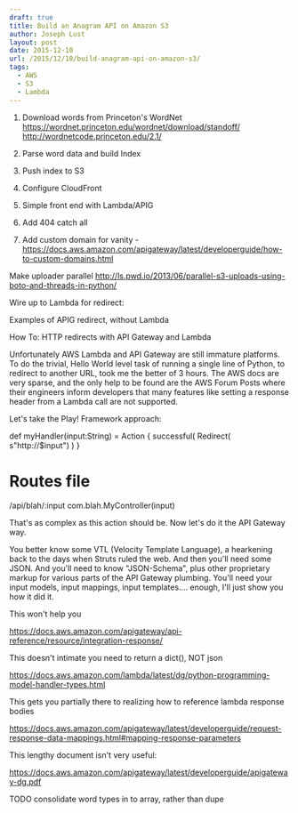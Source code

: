 ```yaml
---
draft: true
title: Build an Anagram API on Amazon S3
author: Joseph Lust
layout: post
date: 2015-12-10
url: /2015/12/10/build-anagram-api-on-amazon-s3/
tags:
  - AWS
  - S3
  - Lambda
---
```


1. Download words from Princeton's WordNet
https://wordnet.princeton.edu/wordnet/download/standoff/
http://wordnetcode.princeton.edu/2.1/

2. Parse word data and build Index
3. Push index to S3
4. Configure CloudFront
5. Simple front end with Lambda/APIG

6. Add 404 catch all

7. Add custom domain for vanity - https://docs.aws.amazon.com/apigateway/latest/developerguide/how-to-custom-domains.html





Make uploader parallel http://ls.pwd.io/2013/06/parallel-s3-uploads-using-boto-and-threads-in-python/

Wire up to Lambda for redirect:

Examples of APIG redirect, without Lambda

 
How To: HTTP redirects with API Gateway and Lambda
 
Unfortunately AWS Lambda and API Gateway are still immature platforms. To do the trivial, Hello World level task of running a single line of Python, to redirect to another URL, took me the better of 3 hours. The AWS docs are very sparse, and the only help to be found are the AWS Forum Posts where their engineers inform developers that many features like setting a response header from a Lambda call are not supported.

Let's take the Play! Framework approach:

def myHandler(input:String) = Action { successful( Redirect( s"http://$input") ) }

# Routes file

/api/blah/:input com.blah.MyController(input)

That's as complex as this action should be. Now let's do it the API Gateway way.

You better know some VTL (Velocity Template Language), a hearkening back to the days when Struts ruled the web. And then you'll need some JSON. And you'll need to know "JSON-Schema", plus other proprietary markup for various parts of the API Gateway plumbing. You'll need your input models, input mappings, input templates.... enough, I'll just show you how it did it.

This won't help you

https://docs.aws.amazon.com/apigateway/api-reference/resource/integration-response/

This doesn't intimate you need to return a dict(), NOT json

https://docs.aws.amazon.com/lambda/latest/dg/python-programming-model-handler-types.html

This gets you partially there to realizing how to reference lambda response bodies

https://docs.aws.amazon.com/apigateway/latest/developerguide/request-response-data-mappings.html#mapping-response-parameters

This lengthy document isn't very useful:

https://docs.aws.amazon.com/apigateway/latest/developerguide/apigateway-dg.pdf



TODO consolidate word types in to array, rather than dupe
